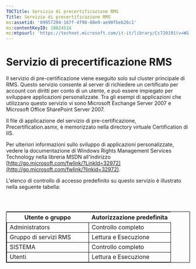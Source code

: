 ```yaml
---
TOCTitle: Servizio di precertificazione RMS
Title: Servizio di precertificazione RMS
ms:assetid: '09957294-167f-4f98-88e9-ae90fbeb26c1'
ms:contentKeyID: 18824514
ms:mtpsurl: 'https://technet.microsoft.com/it-it/library/Cc720191(v=WS.10)'
---
```


Servizio di precertificazione RMS
=================================

Il servizio di pre-certificazione viene eseguito solo sul cluster principale di RMS. Questo servizio consente al server di richiedere un certificato per account con diritti per conto di un utente, e può essere impiegato per sviluppare applicazioni personalizzate. Tra gli esempi di applicazioni che utilizzano questo servizio vi sono Microsoft Exchange Server 2007 e Microsoft Office SharePoint Server 2007.

Il file di applicazione del servizio di pre-certificazione, Precertification.asmx, è memorizzato nella directory virtuale Certification di IIS.

Per ulteriori informazioni sullo sviluppo di applicazioni personalizzate, vedere la documentazione di Windows Rights Management Services Technology nella libreria MSDN all'indirizzo [http://go.microsoft.com/fwlink/?LinkId=32972](http://go.microsoft.com/fwlink/?linkid=32972).

L'elenco di controllo di accesso predefinito su questo servizio è illustrato nella seguente tabella:

###  

 
<table style="border:1px solid black;">
<colgroup>
<col width="50%" />
<col width="50%" />
</colgroup>
<thead>
<tr class="header">
<th>Utente o gruppo</th>
<th>Autorizzazione predefinita</th>
</tr>
</thead>
<tbody>
<tr class="odd">
<td style="border:1px solid black;">Administrators</td>
<td style="border:1px solid black;">Controllo completo</td>
</tr>
<tr class="even">
<td style="border:1px solid black;">Gruppo di servizi RMS</td>
<td style="border:1px solid black;">Lettura e Esecuzione</td>
</tr>
<tr class="odd">
<td style="border:1px solid black;">SISTEMA</td>
<td style="border:1px solid black;">Controllo completo</td>
</tr>
<tr class="even">
<td style="border:1px solid black;">Utenti</td>
<td style="border:1px solid black;">Lettura e Esecuzione</td>
</tr>
</tbody>
</table>
